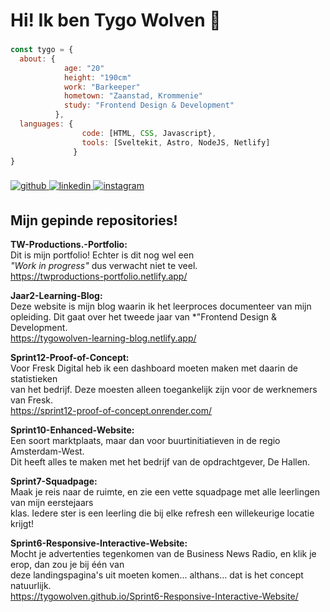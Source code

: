 <h1>Hi! Ik ben Tygo Wolven 👋</h1>

###

````js
const tygo = {
  about: {
            age: "20"
            height: "190cm"
            work: "Barkeeper"
            hometown: "Zaanstad, Krommenie"
            study: "Frontend Design & Development"
          },
  languages: {
                code: [HTML, CSS, Javascript},
                tools: [Sveltekit, Astro, NodeJS, Netlify]
              }
}
````

###

<div align="left">
<a href="https://github.com/TygoWolven" target="_blank">
<img src=https://img.shields.io/badge/github-%2324292e.svg?&style=for-the-badge&logo=github&logoColor=white alt=github style="margin-bottom: 5px;" />
</a>
<a href="https://linkedin.com/in/tygo-wolven-091515241" target="_blank">
<img src=https://img.shields.io/badge/linkedin-%231E77B5.svg?&style=for-the-badge&logo=linkedin&logoColor=white alt=linkedin style="margin-bottom: 5px;" />
</a>
<a href="https://instagram.com/tygowolvenn_" target="_blank">
<img src=https://img.shields.io/badge/instagram-%23000000.svg?&style=for-the-badge&logo=instagram&logoColor=white alt=instagram style="margin-bottom: 5px;" />
</a>  
</div>

###

<h2>Mijn gepinde repositories!</h2>

**TW-Productions.-Portfolio:** <br>
Dit is mijn portfolio! Echter is dit nog wel een <br>
*"Work in progress"* dus verwacht niet te veel. <br>
https://twproductions-portfolio.netlify.app/

**Jaar2-Learning-Blog:** <br>
Deze website is mijn blog waarin ik het leerproces documenteer van mijn <br>
opleiding. Dit gaat over het tweede jaar van *"Frontend Design & Development. <br>
https://tygowolven-learning-blog.netlify.app/

**Sprint12-Proof-of-Concept:** <br>
Voor Fresk Digital heb ik een dashboard moeten maken met daarin de statistieken <br>
van het bedrijf. Deze moesten alleen toegankelijk zijn voor de werknemers van Fresk. <br>
https://sprint12-proof-of-concept.onrender.com/

**Sprint10-Enhanced-Website:** <br>
Een soort marktplaats, maar dan voor buurtinitiatieven in de regio Amsterdam-West. <br>
Dit heeft alles te maken met het bedrijf van de opdrachtgever, De Hallen.

**Sprint7-Squadpage:** <br>
Maak je reis naar de ruimte, en zie een vette squadpage met alle leerlingen van mijn eerstejaars <br>
klas. Iedere ster is een leerling die bij elke refresh een willekeurige locatie krijgt!

**Sprint6-Responsive-Interactive-Website:** <br>
Mocht je advertenties tegenkomen van de Business News Radio, en klik je erop, dan zou je bij één van <br>
deze landingspagina's uit moeten komen... althans... dat is het concept natuurlijk. <br>
https://tygowolven.github.io/Sprint6-Responsive-Interactive-Website/
